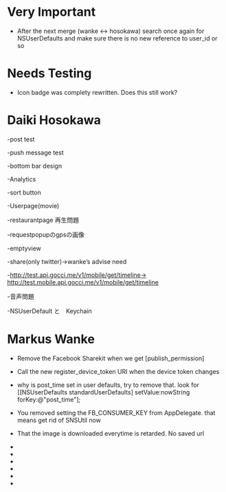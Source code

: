 



Very Important
==============

- After the next merge (wanke <-> hosokawa) search once again for NSUserDefaults and make sure there is no new reference to user_id or so

Needs Testing
=============

- Icon badge was complety rewritten. Does this still work?


Daiki Hosokawa
==============

<Recorder>

-post test

<Notification>

-push message test 

<bottom bar>

-bottom bar design

<Other>

-Analytics

-sort button

-Userpage(movie)

-restaurantpage 再生問題

-requestpopupのgpsの画像

-emptyview


<Collaboration with wanke>

-share(only twitter)->wanke’s advise need

-http://test.api.gocci.me/v1/mobile/get/timeline->
 http://test.mobile.api.gocci.me/v1/mobile/get/timeline

-音声問題

-NSUserDefault と　Keychain



Markus Wanke
============


 -  Remove the Facebook Sharekit when we get [publish_permission]

 -  Call the new register_device_token URI when the device token changes

 -  why is post_time set in user defaults, try to remove that. look for
    [[NSUserDefaults standardUserDefaults] setValue:nowString forKey:@"post_time"];

 -  You removed setting the FB_CONSUMER_KEY from AppDelegate. that means get rid of SNSUtil now

 -  That the image is downloaded everytime is retarded. No saved url

 -  

 -  

 -  

 -  

 -  

 -  